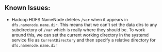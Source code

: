 Known Issues:
------

- Hadoop HDFS NameNode deletes `/var` when it appears in
  `dfs.namenode.name.dir`. This means that we can't set the data dirs to
  any subdirectory of `/var` which is really where they should be. To work
  around this, we can set the current working directory in the systemd
  service file as `CurrentDirectory` and then specify a relative directory
  for `dfs.namenode.name.dir`
